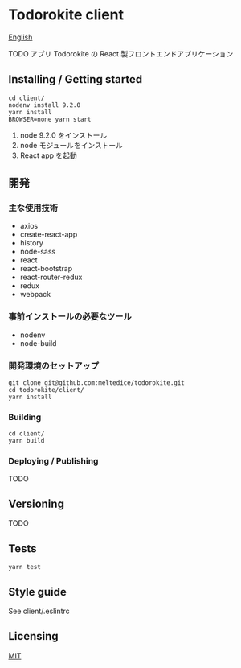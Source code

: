 # Todorokite client

[English](./README.md)

TODO アプリ Todorokite の React 製フロントエンドアプリケーション

## Installing / Getting started

```shell
cd client/
nodenv install 9.2.0
yarn install
BROWSER=none yarn start
```

1. node 9.2.0 をインストール
2. node モジュールをインストール
3. React app を起動

## 開発

### 主な使用技術

- axios
- create-react-app
- history
- node-sass
- react
- react-bootstrap
- react-router-redux
- redux
- webpack

### 事前インストールの必要なツール

- nodenv
- node-build

### 開発環境のセットアップ

```shell
git clone git@github.com:meltedice/todorokite.git
cd todorokite/client/
yarn install
```

### Building

```shell
cd client/
yarn build
```

### Deploying / Publishing

TODO

## Versioning

TODO

## Tests

```shell
yarn test
```

## Style guide

See client/.eslintrc

## Licensing

[MIT](https://github.com/meltedice/todorokite/blob/master/LICENSE)
